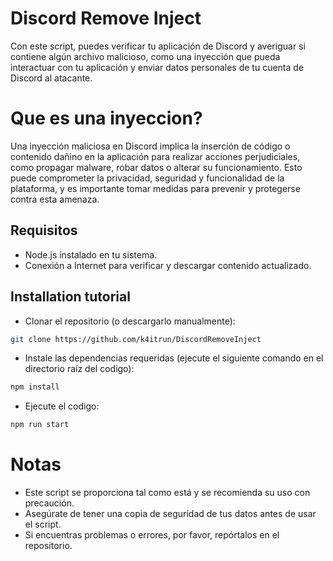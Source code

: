 # Discord Remove Inject

Con este script, puedes verificar tu aplicación de Discord y averiguar si contiene algún archivo malicioso, como una inyección que pueda interactuar con tu aplicación y enviar datos personales de tu cuenta de Discord al atacante.

# Que es una inyeccion?

Una inyección maliciosa en Discord implica la inserción de código o contenido dañino en la aplicación para realizar acciones perjudiciales, como propagar malware, robar datos o alterar su funcionamiento. Esto puede comprometer la privacidad, seguridad y funcionalidad de la plataforma, y es importante tomar medidas para prevenir y protegerse contra esta amenaza.

## Requisitos

- Node.js instalado en tu sistema.
- Conexión a Internet para verificar y descargar contenido actualizado.

## Installation tutorial

* Clonar el repositorio (o descargarlo manualmente):
```sh
git clone https://github.com/k4itrun/DiscordRemoveInject
```

* Instale las dependencias requeridas (ejecute el siguiente comando en el directorio raíz del codigo):
```sh
npm install
```

* Ejecute el codigo:
```sh
npm run start
```

# Notas
* Este script se proporciona tal como está y se recomienda su uso con precaución.
* Asegúrate de tener una copia de seguridad de tus datos antes de usar el script.
* Si encuentras problemas o errores, por favor, repórtalos en el repositorio.